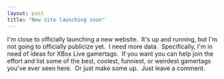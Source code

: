 ```yaml
---
layout: post
title: "New site launching soon"
---
```


<p>I'm close to officially launching a new website.&nbsp; It's up and running, but I'm not going to officially publicize yet.&nbsp; I need more data.&nbsp; Specifically, I'm in need of ideas for XBox Live gamertags.&nbsp; If you want you can help join the effort and list some of the best, coolest, funniest, or weirdest gamertags you've ever seen here.&nbsp; Or just make some up.&nbsp; Just leave a comment.&nbsp; </p> 

